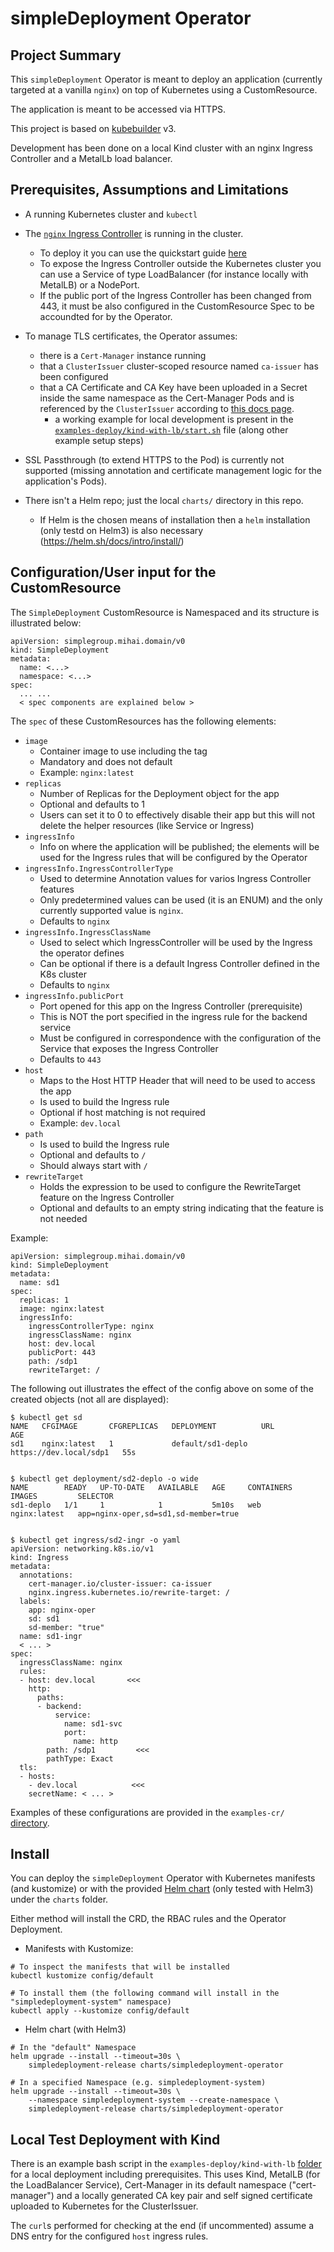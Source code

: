 # simpleDeployment Operator

## Project Summary

This `simpleDeployment` Operator is meant to deploy an application (currently targeted at a vanilla `nginx`) on top of Kubernetes using a CustomResource.

The application is meant to be accessed via HTTPS.

This project is based on [kubebuilder](https://book.kubebuilder.io/) v3.

Development has been done on a local Kind cluster with an nginx Ingress Controller and a MetalLb load balancer.


## Prerequisites, Assumptions and Limitations

* A running Kubernetes cluster and `kubectl`

* The [`nginx` Ingress Controller](https://kubernetes.github.io/ingress-nginx/) is running in the cluster.
  * To deploy it you can use the quickstart guide [here](https://kubernetes.github.io/ingress-nginx/deploy/)
  * To expose the Ingress Controller outside the Kubernetes cluster you can use a Service of type LoadBalancer (for instance locally with MetalLB) or a NodePort.
  * If the public port of the Ingress Controller has been changed from 443, it must be also configured in the CustomResource Spec to be accoundted for by the Operator.

* To manage TLS certificates, the Operator assumes:
  * there is a `Cert-Manager` instance running
  * that a `ClusterIssuer` cluster-scoped resource named `ca-issuer` has been configured
  * that a CA Certificate and CA Key have been uploaded in a Secret inside the same namespace as the Cert-Manager Pods and is referenced by the `ClusterIssuer` according to [this docs page](https://cert-manager.io/docs/configuration/ca/).
    * a working example for local development is present in the [`examples-deploy/kind-with-lb/start.sh`](examples-deploy/kind-with-lb/start.sh) file (along other example setup steps)

* SSL Passthrough (to extend HTTPS to the Pod) is currently not supported (missing annotation and certificate management logic for the application's Pods).

* There isn't a Helm repo; just the local `charts/` directory in this repo.
  * If Helm is the chosen means of installation then a `helm` installation (only testd on Helm3) is also necessary (https://helm.sh/docs/intro/install/)



## Configuration/User input for the CustomResource

The `SimpleDeployment` CustomResource is Namespaced and its structure is illustrated below:
```
apiVersion: simplegroup.mihai.domain/v0
kind: SimpleDeployment
metadata:
  name: <...>
  namespace: <...>
spec:
  ... ...
  < spec components are explained below >
```

The `spec` of these CustomResources has the following elements:

* `image`
  * Container image to use including the tag
  * Mandatory and does not default
  * Example: `nginx:latest`
* `replicas`
  * Number of Replicas for the Deployment object for the app
  * Optional and defaults to 1
  * Users can set it to 0 to effectively disable their app but this will not delete the helper resources (like Service or Ingress)
* `ingressInfo`
  * Info on where the application will be published; the elements will be used for the Ingress rules that will be configured by the Operator
* `ingressInfo.IngressControllerType`
  * Used to determine Annotation values for varios Ingress Controller features
  * Only predetermined values can be used (it is an ENUM) and the only currently supported value is `nginx`.
  * Defaults to `nginx`
* `ingressInfo.IngressClassName`
  * Used to select which IngressController will be used by the Ingress the operator defines
  * Can be optional if there is a default Ingress Controller defined in the K8s cluster
  * Defaults to `nginx`
* `ingressInfo.publicPort`
  * Port opened for this app on the Ingress Controller (prerequisite)
  * This is NOT the port specified in the ingress rule for the backend service
  * Must be configured in correspondence with the configuration of the Service that exposes the Ingress Controller
  * Defaults to `443`
* `host`
  * Maps to the Host HTTP Header that will need to be used to access the app
  * Is used to build the Ingress rule
  * Optional if host matching is not required
  * Example: `dev.local`
* `path`
  * Is used to build the Ingress rule
  * Optional and defaults to `/`
  * Should always start with `/`
* `rewriteTarget`
  * Holds the expression to be used to configure the RewriteTarget feature on the Ingress Controller
  * Optional and defaults to an empty string indicating that the feature is not needed

Example:
```
apiVersion: simplegroup.mihai.domain/v0
kind: SimpleDeployment
metadata:
  name: sd1
spec:
  replicas: 1
  image: nginx:latest
  ingressInfo:
    ingressControllerType: nginx
    ingressClassName: nginx
    host: dev.local
    publicPort: 443
    path: /sdp1
    rewriteTarget: /
```

The following out illustrates the effect of the config above on some of the created objects (not all are displayed):
```
$ kubectl get sd
NAME   CFGIMAGE       CFGREPLICAS   DEPLOYMENT          URL                     AGE
sd1    nginx:latest   1             default/sd1-deplo   https://dev.local/sdp1   55s


$ kubectl get deployment/sd2-deplo -o wide
NAME        READY   UP-TO-DATE   AVAILABLE   AGE     CONTAINERS   IMAGES         SELECTOR
sd1-deplo   1/1     1            1           5m10s   web          nginx:latest   app=nginx-oper,sd=sd1,sd-member=true


$ kubectl get ingress/sd2-ingr -o yaml
apiVersion: networking.k8s.io/v1
kind: Ingress
metadata:
  annotations:
    cert-manager.io/cluster-issuer: ca-issuer
    nginx.ingress.kubernetes.io/rewrite-target: /
  labels:
    app: nginx-oper
    sd: sd1
    sd-member: "true"
  name: sd1-ingr
  < ... >
spec:
  ingressClassName: nginx
  rules:
  - host: dev.local       <<<
    http:
      paths:
      - backend:
          service:
            name: sd1-svc
            port:
              name: http
        path: /sdp1         <<<
        pathType: Exact
  tls:
  - hosts:
    - dev.local            <<<
    secretName: < ... >
```



Examples of these configurations are provided in the `examples-cr/` [directory](examples-cr/).


## Install

You can deploy the `simpleDeployment` Operator with Kubernetes manifests (and kustomize) or with the provided [Helm chart](charts/simpledeployment-operator/) (only tested with Helm3) under the `charts` folder.

Either method will install the CRD, the RBAC rules and the Operator Deployment.

* Manifests with Kustomize:
```
# To inspect the manifests that will be installed
kubectl kustomize config/default

# To install them (the following command will install in the "simpledeployment-system" namespace)
kubectl apply --kustomize config/default
```

* Helm chart (with Helm3)
```
# In the "default" Namespace
helm upgrade --install --timeout=30s \
	simpledeployment-release charts/simpledeployment-operator

# In a specified Namespace (e.g. simpledeployment-system)
helm upgrade --install --timeout=30s \
	--namespace simpledeployment-system --create-namespace \
	simpledeployment-release charts/simpledeployment-operator
```


## Local Test Deployment with Kind

There is an example bash script in the `examples-deploy/kind-with-lb` [folder](examples-deploy/kind-with-lb/) for a local deployment including prerequisites. This uses Kind, MetalLB (for the LoadBalancer Service), Cert-Manager in its default namespace ("cert-manager") and a locally generated CA key pair and self signed certificate uploaded to Kubernetes for the ClusterIssuer.

The `curl`s performed for checking at the end (if uncommented) assume a DNS entry for the configured `host` ingress rules.
